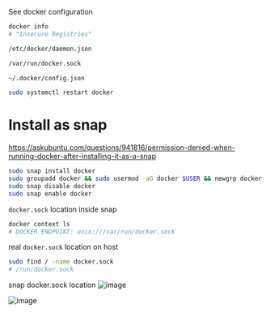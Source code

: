 See docker configuration
```bash
docker info
# "Insecure Registries"
```

```bash
/etc/docker/daemon.json
```

```bash
/var/run/docker.sock
```

```bash
~/.docker/config.json
```

```bash
sudo systemctl restart docker
```

# Install as snap

https://askubuntu.com/questions/941816/permission-denied-when-running-docker-after-installing-it-as-a-snap

```bash
sudo snap install docker
sudo groupadd docker && sudo usermod -aG docker $USER && newgrp docker
sudo snap disable docker
sudo snap enable docker
```

`docker.sock` location inside snap
```bash
docker context ls
# DOCKER ENDPOINT: unix:///var/run/docker.sock
```

real `docker.sock` location on host
```bash
sudo find / -name docker.sock
# /run/docker.sock
```
snap docker.sock location
![image](https://github.com/user-attachments/assets/95c6b47f-29c2-4e48-9a94-822886da4d4b)

![image](https://github.com/user-attachments/assets/1bbbb3cb-81ec-452c-9a44-34b439afeef5)
